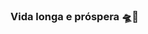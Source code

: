### Vida longa e próspera 🛸🖖

<!--
**LucasSilvaMarts/LucasSilvaMarts** is a ✨ _special_ ✨ repository because its `README.md` (this file) appears on your GitHub profile.

Here are some ideas to get you started:!



- 🔭 I’m currently working on ...
- 🌱 I’m currently learning ...
- 👯 I’m looking to collaborate on ...
- 🤔 I’m looking for help with ...
- 💬 Ask me about ...
- 📫 How to reach me: ...
- 😄 Pronouns: ...
- ⚡ Fun fact: ...
-->
